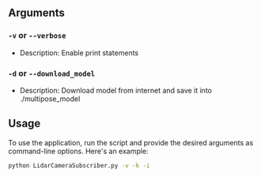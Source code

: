 
## Arguments

### `-v` or `--verbose`

- Description: Enable print statements

### `-d` or `--download_model`

- Description: Download model from internet and save it into ./multipose_model

## Usage

To use the application, run the script and provide the desired arguments as command-line options. Here's an example:

```bash
python LidarCameraSubscriber.py -v -k -i
```
